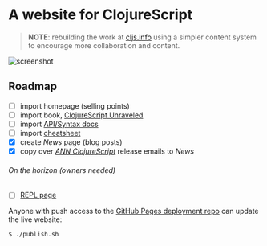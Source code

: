 # A website for ClojureScript

> __NOTE__: rebuilding the work at [cljs.info](http://github.com/cljsinfo/cljs.info) using a simpler content system to encourage more collaboration and content.

![screenshot](http://i.imgur.com/rInPHTP.png)

## Roadmap

- [ ] import homepage (selling points)
- [ ] import book, [ClojureScript Unraveled](https://leanpub.com/clojurescript-unraveled)
- [ ] import [API/Syntax docs](https://github.com/cljsinfo/cljs-api-docs)
- [ ] import [cheatsheet](http://cljs.info/cheatsheet)
- [x] create _News_ page (blog posts)
- [x] copy over [_ANN ClojureScript_] release emails to _News_

[_ANN ClojureScript_]:https://groups.google.com/forum/#!topicsearchin/clojurescript/%22the$20Clojure$20compiler$20that$20emits$20JavaScript$20source$20code%22

###### On the horizon (owners needed)

- [ ] [REPL page](http://chimeces.com/cljs-browser-repl/)

Anyone with push access to the [GitHub Pages deployment repo] can update the live website:

```
$ ./publish.sh
```

[GitHub Pages deployment repo]:https://github.com/cljsinfo/cljsinfo.github.io
